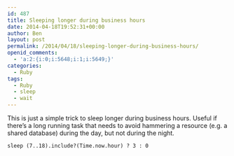 ```yaml
---
id: 487
title: Sleeping longer during business hours
date: 2014-04-18T19:52:31+00:00
author: Ben
layout: post
permalink: /2014/04/18/sleeping-longer-during-business-hours/
openid_comments:
  - 'a:2:{i:0;i:5648;i:1;i:5649;}'
categories:
  - Ruby
tags:
  - Ruby
  - sleep
  - wait
---
```

This is just a simple trick to sleep longer during business hours. Useful if there&#8217;s a long running task that needs to avoid hammering a resource (e.g. a shared database) during the day, but not during the night.

<pre><code class="ruby">sleep (7..18).include?(Time.now.hour) ? 3 : 0
</code></pre>